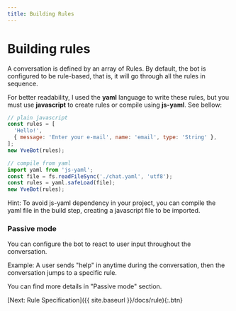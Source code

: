 ```yaml
---
title: Building Rules
---
```


# Building rules

A conversation is defined by an array of Rules. By default, the bot is configured to be rule-based, that is, it will go through all the rules in sequence.

For better readability, I used the __yaml__ language to write these rules, but you must use __javascript__ to create rules or compile using __js-yaml__. See bellow:

```javascript
// plain javascript
const rules = [
  'Hello!',
  { message: 'Enter your e-mail', name: 'email', type: 'String' },
];
new YveBot(rules);

// compile from yaml
import yaml from 'js-yaml';
const file = fs.readFileSync('./chat.yaml', 'utf8');
const rules = yaml.safeLoad(file);
new YveBot(rules);
```

Hint: To avoid js-yaml dependency in your project, you can compile the yaml file in the build step, creating a javascript file to be imported.

### Passive mode

You can configure the bot to react to user input throughout the conversation.

Example: A user sends "help" in anytime during the conversation, then the conversation jumps to a specific rule.

You can find more details in "Passive mode" section.

[Next: Rule Specification]({{ site.baseurl }}/docs/rule){:.btn}
